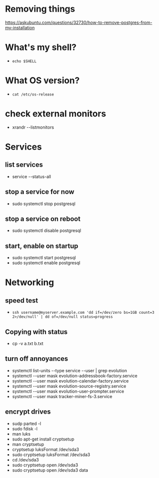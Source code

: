 # Removing things
https://askubuntu.com/questions/32730/how-to-remove-postgres-from-my-installation

# What's my shell?
* `echo $SHELL`

# What OS version?
* `cat /etc/os-release`

# check external monitors
* xrandr --listmonitors

# Services

## list services
* service --status-all

## stop a service for now
* sudo systemctl stop postgresql

## stop a service on reboot
* sudo systemctl disable postgresql

## start, enable on startup
* sudo systemctl start postgresql
* sudo systemctl enable postgresql

# Networking

## speed test
* `ssh username@myserver.example.com 'dd if=/dev/zero bs=1GB count=3 2>/dev/null' | dd of=/dev/null status=progress`

## Copying with status
* cp -v a.txt b.txt

## turn off annoyances
* systemctl list-units --type service --user | grep evolution
* systemctl --user mask evolution-addressbook-factory.service
* systemctl --user mask evolution-calendar-factory.service
* systemctl --user mask evolution-source-registry.service
* systemctl --user mask evolution-user-prompter.service
* systemctl --user mask tracker-miner-fs-3.service

## encrypt drives
* sudp parted -l
* sudo fdisk -l
* man luks
* sudo apt-get install cryptsetup
* man cryptsetup
* cryptsetup luksFormat /dev/sda3
* sudo cryptsetup luksFormat /dev/sda3
* cd /dev/sda3
* sudo cryptsetup open /dev/sda3
* sudo cryptsetup open /dev/sda3 data
